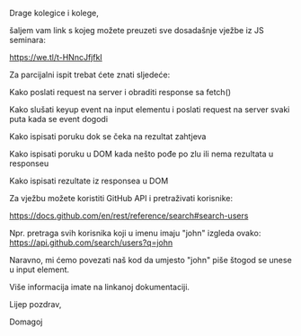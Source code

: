 Drage kolegice i kolege,

šaljem vam link s kojeg možete preuzeti sve dosadašnje vježbe iz JS seminara:

https://we.tl/t-HNncJfjfkI

Za parcijalni ispit trebat ćete znati sljedeće:

Kako poslati request na server i obraditi response sa fetch()

Kako slušati keyup event na input elementu i poslati request na server svaki puta kada se event dogodi

Kako ispisati poruku dok se čeka na rezultat zahtjeva

Kako ispisati poruku u DOM kada nešto pođe po zlu ili nema rezultata u responseu

Kako ispisati rezultate iz responsea u DOM


Za vježbu možete koristiti GitHub API i pretraživati korisnike:

https://docs.github.com/en/rest/reference/search#search-users

Npr. pretraga svih korisnika koji u imenu imaju "john" izgleda ovako: https://api.github.com/search/users?q=john

Naravno, mi ćemo povezati naš kod da umjesto "john" piše štogod se unese u input element.

Više informacija imate na linkanoj dokumentaciji.

Lijep pozdrav,

Domagoj
